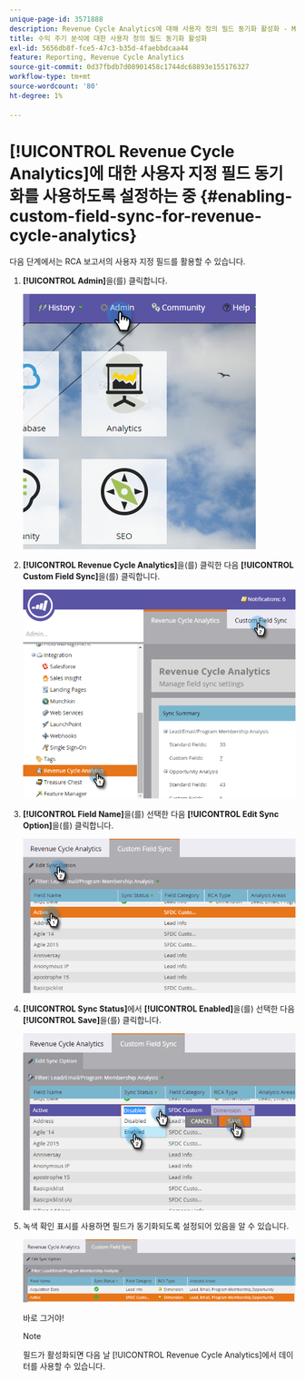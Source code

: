 ```yaml
---
unique-page-id: 3571888
description: Revenue Cycle Analytics에 대해 사용자 정의 필드 동기화 활성화 - Marketo 문서 - 제품 설명서
title: 수익 주기 분석에 대한 사용자 정의 필드 동기화 활성화
exl-id: 5656db8f-fce5-47c3-b35d-4faebbdcaa44
feature: Reporting, Revenue Cycle Analytics
source-git-commit: 0d37fbdb7d08901458c1744dc68893e155176327
workflow-type: tm+mt
source-wordcount: '80'
ht-degree: 1%

---
```


# [!UICONTROL Revenue Cycle Analytics]에 대한 사용자 지정 필드 동기화를 사용하도록 설정하는 중 {#enabling-custom-field-sync-for-revenue-cycle-analytics}

다음 단계에서는 RCA 보고서의 사용자 지정 필드를 활용할 수 있습니다.

1. **[!UICONTROL Admin]**&#x200B;을(를) 클릭합니다.

   ![](assets/one.png)

1. **[!UICONTROL Revenue Cycle Analytics]**&#x200B;을(를) 클릭한 다음 **[!UICONTROL Custom Field Sync]**&#x200B;을(를) 클릭합니다.

   ![](assets/two.png)

1. **[!UICONTROL Field Name]**&#x200B;을(를) 선택한 다음 **[!UICONTROL Edit Sync Option]**&#x200B;을(를) 클릭합니다.

   ![](assets/three.png)

1. **[!UICONTROL Sync Status]**&#x200B;에서 **[!UICONTROL Enabled]**&#x200B;을(를) 선택한 다음 **[!UICONTROL Save]**&#x200B;을(를) 클릭합니다.

   ![](assets/four.png)

1. 녹색 확인 표시를 사용하면 필드가 동기화되도록 설정되어 있음을 알 수 있습니다.

   ![](assets/five.png)

   바로 그거야!

   >[!NOTE]
   >
   >필드가 활성화되면 다음 날 [!UICONTROL Revenue Cycle Analytics]에서 데이터를 사용할 수 있습니다.
